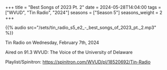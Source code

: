 +++
title = "Best Songs of 2023 Pt. 2"
date = 2024-05-28T14:04:00
tags = ["WVUD", "Tin Radio", "2024"]
seasons = ["Season 5"]
seasons_weight = 2
+++

{{% audio src="/sets/tin_radio_s5_e2_-_best_songs_of_2023_pt._2.mp3" %}}

Tin Radio on Wednesday, February 7th, 2024

Aired on 91.3 WVUD: The Voice of the University of Delaware

Playlist/Spinitron: https://spinitron.com/WVUD/pl/18520692/Tin-Radio

